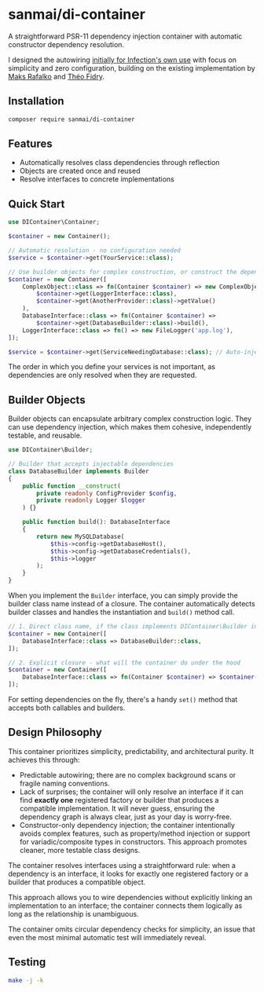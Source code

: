 # sanmai/di-container

A straightforward PSR-11 dependency injection container with automatic constructor dependency resolution.

I designed the autowiring [initially for Infection's own use](https://github.com/infection/infection/pull/2118) with focus on simplicity and zero configuration, building on the existing implementation by [Maks Rafalko](https://github.com/maks-rafalko) and [Théo Fidry](https://github.com/theofidry).

## Installation

```bash
composer require sanmai/di-container
```

## Features

- Automatically resolves class dependencies through reflection
- Objects are created once and reused
- Resolve interfaces to concrete implementations

## Quick Start

```php
use DIContainer\Container;

$container = new Container();

// Automatic resolution - no configuration needed
$service = $container->get(YourService::class);

// Use builder objects for complex construction, or construct the dependencies directly - your choice
$container = new Container([
    ComplexObject::class => fn(Container $container) => new ComplexObject(
        $container->get(LoggerInterface::class),
        $container->get(AnotherProvider::class)->getValue()
    ),
    DatabaseInterface::class => fn(Container $container) =>
        $container->get(DatabaseBuilder::class)->build(),
    LoggerInterface::class => fn() => new FileLogger('app.log'),
]);

$service = $container->get(ServiceNeedingDatabase::class); // Auto-injects database
```

The order in which you define your services is not important, as dependencies are only resolved when they are requested.

## Builder Objects

Builder objects can encapsulate arbitrary complex construction logic. They can use dependency injection, which makes them cohesive, independently testable, and reusable.

```php
use DIContainer\Builder;

// Builder that accepts injectable dependencies
class DatabaseBuilder implements Builder
{
    public function __construct(
        private readonly ConfigProvider $config,
        private readonly Logger $logger
    ) {}

    public function build(): DatabaseInterface
    {
        return new MySQLDatabase(
            $this->config->getDatabaseHost(),
            $this->config->getDatabaseCredentials(),
            $this->logger
        );
    }
}
```

When you implement the `Builder` interface, you can simply provide the builder class name instead of a closure. The container automatically detects builder classes and handles the instantiation and `build()` method call.

```php
// 1. Direct class name, if the class implements DIContainer\Builder interface
$container = new Container([
    DatabaseInterface::class => DatabaseBuilder::class,
]);

// 2. Explicit closure - what will the container do under the hood
$container = new Container([
    DatabaseInterface::class => fn(Container $container) => $container->get(DatabaseBuilder::class)->build(),
]);
```

For setting dependencies on the fly, there's a handy `set()` method that accepts both callables and builders.

## Design Philosophy

This container prioritizes simplicity, predictability, and architectural purity. It achieves this through:

- Predictable autowiring; there are no complex background scans or fragile naming conventions.
- Lack of surprises; the container will only resolve an interface if it can find **exactly one** registered factory or builder that produces a compatible implementation. It will never guess, ensuring the dependency graph is always clear, just as your day is worry-free.
- Constructor-only dependency injection; the container intentionally avoids complex features, such as property/method injection or support for variadic/composite types in constructors. This approach promotes cleaner, more testable class designs.

The container resolves interfaces using a straightforward rule: when a dependency is an interface, it looks for exactly one registered factory or a builder that produces a compatible object.

This approach allows you to wire dependencies without explicitly linking an implementation to an interface; the container connects them logically as long as the relationship is unambiguous.

The container omits circular dependency checks for simplicity, an issue that even the most minimal automatic test will immediately reveal.

## Testing

```bash
make -j -k
```
